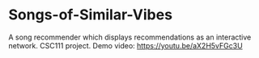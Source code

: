 # Songs-of-Similar-Vibes

A song recommender which displays recommendations as an interactive network. CSC111 project.
Demo video: https://youtu.be/aX2H5vFGc3U
